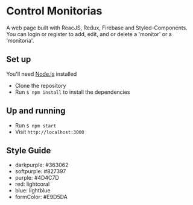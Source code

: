 # Control Monitorias

A web page built with ReacJS, Redux, Firebase and Styled-Components.
You can login or register to add, edit, and or delete a 'monitor' or a 'monitoria'.

## Set up

You'll need [Node.js](https://nodejs.org/en/) installed

- Clone the repository 
- Run `$ npm install` to install the dependencies 

## Up and running 

- Run `$ npm start` 
- Visit `http://localhost:3000`

## Style Guide

- darkpurple: #363062
- softpurple: #827397
- purple: #4D4C7D
- red: lightcoral
- blue: lightblue
- formColor: #E9D5DA

